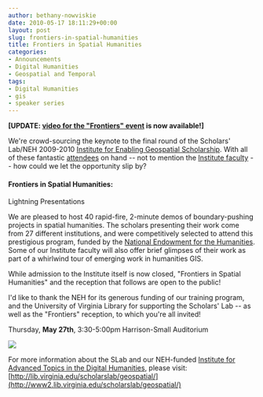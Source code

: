 ```yaml
---
author: bethany-nowviskie
date: 2010-05-17 18:11:29+00:00
layout: post
slug: frontiers-in-spatial-humanities
title: Frontiers in Spatial Humanities
categories:
- Announcements
- Digital Humanities
- Geospatial and Temporal
tags:
- Digital Humanities
- gis
- speaker series
---
```


**[UPDATE: [video for the "Frontiers" event](/2010/06/01/frontiers-in-spatial-humanities-video/) is now available!]**

We're crowd-sourcing the keynote to the final round of the Scholars' Lab/NEH 2009-2010 [Institute for Enabling Geospatial Scholarship](http://lib.virginia.edu/scholarslab/geospatial).  With all of these fantastic [attendees](http://www2.lib.virginia.edu/scholarslab/geospatial/participants.html#scholarship) on hand -- not to mention the [Institute faculty](http://www2.lib.virginia.edu/scholarslab/geospatial/index.html#faculty) -- how could we let the opportunity slip by?



#### Frontiers in Spatial Humanities:
Lightning Presentations



We are pleased to host 40 rapid-fire, 2-minute demos of boundary-pushing projects in spatial humanities.  The scholars presenting their work come from 27 different institutions, and were competitively selected to attend this prestigious program, funded by the [National Endowment for the Humanities](http://neh.gov/odh).  Some of our Institute faculty will also offer brief glimpses of their work as part of a whirlwind tour of emerging work in humanities GIS.

While admission to the Institute itself is now closed, "Frontiers in Spatial Humanities" and the reception that follows are open to the public!

I'd like to thank the NEH for its generous funding of our training program, and the University of Virginia Library for supporting the Scholars' Lab -- as well as the "Frontiers" reception, to which you're all invited!

Thursday, **May 27th**, 3:30-5:00pm
Harrison-Small Auditorium

[![](http://rclslab.files.wordpress.com/2010/05/geoinst-poster.jpg?w=194)](http://rclslab.files.wordpress.com/2010/05/geoinst-poster.jpg)

For more information about the SLab and our NEH-funded [Institute for Advanced Topics in the Digital Humanities](http://www.neh.gov/grants/guidelines/IATDH.html), please visit:
[http://lib.virginia.edu/scholarslab/geospatial/](http://www2.lib.virginia.edu/scholarslab/geospatial/)
